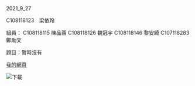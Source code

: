2021_9_27

C108118123　梁依玲

組員：
C108118115 陳品蓉
C108118126 魏冠宇
C108118146 黎安綺
C107118283 鄭勛文

題目：暫時沒有

[我的網頁](https://www.nkust.edu.tw/)

![下載](https://user-images.githubusercontent.com/71630456/134865414-321efc0f-d035-4b1e-ad46-39b1ab3a66df.jpg)
